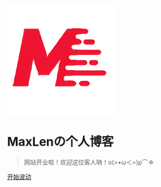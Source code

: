 <?xml version="1.0" encoding="UTF-8" standalone="no"?>
<!DOCTYPE svg PUBLIC "-//W3C//DTD SVG 1.1//EN" "http://www.w3.org/Graphics/SVG/1.1/DTD/svg11.dtd">
<svg version="1.1" id="Layer_1" xmlns="http://www.w3.org/2000/svg" xmlns:xlink="http://www.w3.org/1999/xlink" x="0px" y="0px" width="256px" height="256px" viewBox="0 0 256 256" enable-background="new 0 0 256 256" xml:space="preserve">  <image id="image0" width="256" height="256" x="0" y="0"
    href="data:image/png;base64,iVBORw0KGgoAAAANSUhEUgAAAQAAAAEACAYAAABccqhmAAAABGdBTUEAALGPC/xhBQAAACBjSFJN
AAB6JgAAgIQAAPoAAACA6AAAdTAAAOpgAAA6mAAAF3CculE8AAAABmJLR0QA/wD/AP+gvaeTAAAA
CXBIWXMAAABIAAAASABGyWs+AAAAB3RJTUUH5QgfAgQNqw5BTgAAYeJJREFUeNrtvXfcJclV3/09
Vd333idN2Jy0SauEhCQkJBDCCBCgLBtJlhBBBAM2NsHGBgtsAwIMLxhnG2yigwATjIVFMEKABCig
FUobJG3Ou7O7MzvpCfferjrvH1XVXd33PjOzk57Zvf2bzzN9O1VXV1edOqnOEVVVevTosZAwO12B
Hj167Bx6AtCjxwKjJwA9eiwwegLQo8cCoycAPXosMHoC0KPHAqMnAD16LDB6AtCjxwKjJwA9eiww
egLQo8cCoycAPXosMHoC0KPHAqMnAD16LDB6AtCjxwKjJwA9eiwwegLQo8cCoycAPXosMHoC0KPH
AqMnAD16LDB6AtCjxwKjJwA9eiwwegLQo8cCoycAPXosMHoC0KPHAqMnAD16LDB6AtCjxwKjJwA9
eiwwegLQo8cCoycAPXosMHoC0KPHAqMnAD16LDB6AtCjxwKjJwA9eiwwegLQo8cCoycAPXosMHoC
0KPHAqMnAD16LDB6AtCjxwKjJwA9eiwwegLQo8cCoycAPXosMHoC0KPHAqMnAD16LDB6AtCjxwKj
JwA9eiwwegLQo8cCoycAPXosMHoC0KPHAqMnAD16LDB6AtCjxwKjJwA9noDwO12BJw2Kna7ACcED
SkOuJG4V8Bq26aB0b1ZQmXM8XqudMnuSeHwoob2cD1sx89s34ShQbYE68BXNt7KxvQ3hI6fvZEF8
OK4eKMBaGJjQY42JlYj3aOwgquBNuB95ovTuHcW53UQK/sARxg89jEwVGY4wS8vY5REslxgr4Ct0
MoGJR13TiUQERGMhHnGK9w5Rg6IgBi+ADSPeOkWqCsZjmE7AKZuTTZYuuxiuuGSnW+LcwsGjjA+v
QzVGlkaYUYkpC0RBDm9QHTiAve0+tm66kclNtzK+fx/y2AYyUawoUhhMaZESRMBLIAEqCl4DfVFB
UcQIlAPM2hrmgj0MnvIU7GUXwRUXwcXnwUW70eUlfFmAERTBaIFMLVIUsGsXDHa6wc5diKrqqRdz
ZrD+geu5+6d/Gnl0P8ONMWbqsKbElksMBksUo2WkMKh3aDVBvQscgQgiFkGQeopXVOIMI3EGUgFV
BDAilGKx4mBQMF5e5kgx5KHdIy590yu45BWvPPYstwh4YD8P/Jf/waMf+ijDfQ9gKkfhBSMWYy1W
FCMw2Jww9VN0c4IDrPcYEQqNE776wHwp1CxY+BThe+WcmXrUGATFmwEouGKIqkUHQ4w1yKAEA14s
dghmuWSwssTSnj34q6+g+Kqvgpe+oCcEc3BOE4Bbv/cHMP/vvfiiYMl5qBStQL1BHRgFUYtY8CJx
1m9z80rsPAgiiXvVwAVouk7AWApjULEUBkQMw4Flc2XA0S9/CVf92PfvdHPsLB7axz3f/nYm138M
tYbBcAUpSsQrzilUiuAR9ZQGHIpFEe9APSZ2M4l/jdimzVayka8EQq6BWxNATWDv1RhELE4sYPAI
qgZFUAXrthjgGIrHG89gSRi+/rXwg98He3oqkOPcFQG2PBc9doiqHDGpKgofBnxQ//ggHmIwSVYU
jV1HAyFIHUsrVATRVlcjcQSiiopB/BTUYJjgMBhVdGpY3TrK6JGDO90aO4tpxf63/yTmo59gZWmE
lKMwkNVFFl5RGxrYRPIq3ocpPc726T9tDXiifqZNsgOlbrYiJtKLSNJFEXEYSV8yiHWJgxALxitT
gYEXWK9wv/6bTPcfYvSzPw3DnW7QcwfnLAHQg0fw+w9ityqseowGAoD3eDXgQURRrw1lkMjypw5E
6kBx3wiaOpYPx8O+j6JDJBIG1CublcEaZemDH4C7HoKrF1MXcPg//wr6vg/B0grGCKaqGmnIKxbB
+zjQ01YbJZ3EQR/ukTjek4CmkRxI+J5Kc12+DYqBsFVN8kI4lPqBaC3SKR6D4ryjEouxQ9x7/wh+
+TnwHW/b6SY9Z3DO6rz9wcewBw8iqlgfZxTvEQ06XhM7jqCIV0QD+4nXaBnQwD6mbX1d2EL8raHs
5reC09jtFNSw8eAh9Id+cqebZGfwyU9x5Gd/Bec8hSjiKkxqs9SekcUP+2EcCmCCcBWHumBEaP2T
5s+IYEh/xD+pRQaRQOcNEicDiSKgYjSIG0YVoz5wJtooFFHPlquYesP0nb8B+w/vdKueMzhnCQCP
HcQc2cBXilUwajAqiAriFaNRuaQeEz+4SfveYyLRSJ3VeI3n4nXeY7yrfycCkggCLpTpqilVOeTR
3/8zuPH2nW6Vswvv8P/y3yCH1sGAraZY5zHON21Yt29o+6CH1zjrazOAAeKgj2aayNY3ShuNpzSO
+LSt2Y2aFYjchbqod6gQHEarMPhp/kygRHhf4bDYxw7DLbdBtdONe27gnCUA03vuRbbGOFUqD857
nDafP/2FH1Jb/Nons219bShEohKqmaGC6YlaJxrFB+8o/RQrYyb/+1073SxnFz/17zh4/ccxoxKv
LrSZd6j6IDqpoknWr9s4Df7sUBzBofmjArZW9mk4FsvU+H2UVG7+IZt7Ndr+NTkFqa/LS7oHCERE
RRBrKQ2YpQHYIZ0qLizOTQLgwd9zD9Opol4iSx+nhmMM9DRB1Ox8/juyp+l8d5vYVkmN0lin8KbA
FAOqD39wp1vm7OHXf4fDv/BOKg0fpMBGxR5RrCJr1/Zfq02TaQ+y9s+/Q/wuxHvQhhOjzVEIkYtL
Ioc2IoioR/AYfBAfJBF3G5Q6tsQOSiZ7z4frroZypxv43MC5SQA2N3F33cXURUqezdzNfF0rllum
JZlH2rW5oMVN5sgOqDb+A8F3wKMibNx97063zNnBBz7Cxr/6t6xvbuLUYnzTHhI192G2zriwmXYM
yr7AwUvT7rXD5pzvJIKKoJI0PCbsk2i/gAmFiknlN74d9fn0JwYTtMVgwU7HVC95CexZ2ekWPmdw
7hEA72B9jHngIaa+no8bxB5XdyjNT7T5fclZyJbMELf5flIUZqymoOHpUXml+w/BvoM73UJnFvc9
xNEf+BHWH9yHlMOgf6FR7AXBXLP2mkXrWN3c0toPk7+2Wjudl1ZJSYg3gfD49FVMdEE2iAmzvIhB
gvcBRgymKKAsKdQxOLrJYxdeQvHm15+LvX7HcG42xeFDVPsPYNVHn3DaciYwM6W0DnZ/bw+Z+dXZ
xpkEMSxvTOCjH93p1jlDCKbUjX/2DrbuuANfjDDRmzLY39NgzBdPyLasVOLI6oEtje9PvY2KPk9y
IlIK9dF5SINp0QfLjiQdQeIArEGLAi0s3tpAHww441FRvCjeT6g2NxhPxjxy1RXs+pF/wuDaq3e6
oc8pnHt+AF7hwCH00JGgIEpsHDS2fWj8SFRrD7/5mr9j7Se3lLxTJz+CVH40NZoC58D/xV9hXvMV
O91KZwDC0V9+J/qn7wdZwkpUitZzRJqlJbrrZJxV/UPmbONZTX4X0X9DA2uhCqYs8KqI8wiC9RXe
C94K3itiDR7FGhjiGSwtw2gIRQHeo9Mp3oG6KnIHgg5K/GDI+KKLmXzus7nwG9/K6NlP7ZV/HZx7
BMBa2PcwZlKRs/XtiSZ4gGh0F20Gfz5DpdlHO3e3BVaZuS8N/mYmUwSvUJQj1t93PWs73UZnArfd
xdF/9R8pJho95aR2lJJEBLKmE+lO/W33nXpRVtLbRBlepSG6qlAJ+OmEcjKh8B5ZXsFfeBGsLrPk
wupBZ0vKPXsxT70S+aIvhM/5HLj8MhgMwQriwdafOU4WGxsgntGwZPeupXAsOo32aHDuEYAKqjvv
wo3HwUlE20y5JlexfIbOffxbruVpPzdTkdEDbWak+rJmpmo4hFAPNxgwvelm1u66C66+eqdb6rRC
f/QnKfcfxQ0H2NTa2rQJZA6WM+143NJjiY0iFzFseYe6ClMaeOqVDF7yBSy99nVw3bVQlmGlpiko
TVwOvGvOM/P61EuLgdXV2Wr0g38G5x4BUFi/5bbkudvYdeO5liIquo+mThU2sWdKZFml01OlwwPW
bqnNgdxWUPMB3gFCiePgz/8qe37in+10S50+/NpvcOhP3s/U2jCO1MZmSevuk+IvazTR7Dtsh3A+
86vMzDWCG0/Zfc1l7P7B74Ev/AK45MITG6T5J93WrNPjRHDu0cTNCVu33x5W+xHdQWc4+I4mP48F
otnx/NIkTnSPa3YuHug+TtWhKJUpUTti+tv/d6db6fThoUeZ/NS/Yzz1aFFiTVG3pWjjsV/7RbTa
93gCdSa+JQch1RAAYOpZK4bs/rEfgDe8Fi47wcFfF9jjdOCcIwD60MMU+x4JUV/qzpbN0K2PL7WL
QLwycw7oRgjqaK3TacnOZWXWd8VBoIaggS6GVLfeDb/7RzvdVKcH/+E/s/7AQ2i5hJWi9tNv2iMJ
QVmjnbAiLXoAZhYcETCiDBCqpSF8/nN2ugUWGuccARjfcgt2YwujJuuMzNiRt52B6vM6Z3+WA2hk
/YwDyGYrzTgHQfHlgMFgjUP/9ud3uqlOHZ/+LJu/9r+ZyDJWCqy0F+A0zbaddWVOO7dPths6uQ8D
zghlaWB1aadbYaFxzhEA/8lPIFPX9u1uQTuDtwORzjY/vj0HMOt8knER0dogAG6KXV5CP3oDfOrG
nW6uk8e+h3n4a/8eRw6tI+UgNo3Unpdz21ZnPbBnOa329fVPydoQoVAfYghIH6BjJ3FuEYD1LcwN
N+CqImrlt+uJsC0fqh3qsC1HkG/y+b/TxQVUfL1STURxZYlKwfRX/sdOt9hJY/Nbvxtz+/344Qgx
golBNTqNOfuz5qRiy81wBx1dSsuNW/Eo4NFqCtUEPbK5002x0Di3CMD99+Huug9D0ABqigQzd6xv
owma4QDmcQTScASkrlp7u7f6eu6FoCJ4ARXHcMny2Ic/ttMtdlLQ7/shjn7wr3DLI7BlsPNr0rXk
iyI625n2o6NjaW9bny2ZEGMEIFMI9rF1/CefwFzUkwDnFgH47B3oY4dirM6uialZUtqV2VvbY8xI
zaa9bkBa+5lPYaZ+SEfFCN4WTAFz7/1w6Ak2g73zXTz6K7+GjlZQG2b+fOVjLQ6lGH51s+U6FGVW
p9JeU9Fy4kp+Geka55hai1jD0d9+d782fwdxThEAveEmijgbpaCds26+nXu6B44xIzWbXM3VcADb
VyzdGiPYGIMvSkaHN+B9f7bTzXbiuOlWNn/mZ3CFxZkCI0VcVSc5Q9Qifm2GoKtDyUy0neMzN9ct
CKjgK2XDjDDv+yD85L+Fm++HDfqcH2cZ544j0JYy/vRngz06+aGLz0P7zXECS34AmUefJu50vm96
7TFIrvrbXvaNq19bzzGA2BJPyfTdf0T5N1+90613fDxygAPf/g/gwYdgsEIhBd1YfendBQkcmEQf
/rSCRzKi3Gn3/Hxznc60dHiURh1vwfixDZb+66/Ab72L8TXXwDXXYq66EvPMZ2Gf+2yKy1dP9A17
nATOnbDgjxzl8JvewuTufXH8GUyKBVAvIYO2R1r9GtQdt/Y7S1fP7s+uDegSilhmcoCrmYfEy5oQ
DHM8hvPPY/dnz30u4MBr38z0wx+B4RpiSoxEg1/y9Y8RdKBDaFsiQNM++UqJ7dAir/XtoaQUW8QK
UFqMToIOQj0eGIinvOpq9PWvZfjt3wR7TzyUr0KwJI2r8CBTgps24olXwsquzFNUY9wAAaSE0QiW
DNEv+kmLc4cA3HQHB976NvzBLVIkCRMDO4YZKVv9R8fBL1/El4kNks31swN8PlpXZwVGS2Ac/xZx
HnUOd/QoF/zlr8HzX7jTLbgt9v3TdyD/5edhZS9iiyD3x1j7OYFttVLdnrrN8fZ2tpmbqMtN9GVp
CICGsOyqYGwI6y4S4j16CXEbl9yEdRzLl1/A8vd8J3zD1xzbC9AB99wLv/qbrP/5Rzi870gIU14a
zKDAW0Wdx3vFVw7nXIgRmZY7eQVnUAxmZcToivNYfu6zGb7yy+Elz9vpz3hGcM4QgPEfvJ+N7/pH
VK5I/CVWkylJ2uambWvcXv03f7jPFw0aEaEhHbmAm3MSIhacw3iHGx9l8B1fz+pP/IudbsL5+D/v
4s5v+i5GUjDcvScqV8OS2e6yiLYykHrqbgJ3z1PLbof5nJZm5kOf9AgmxAUwMcegEGINqgjLeOx0
C8Ghr3wNw3/1Q3DBnrlPrP7gPRz+oZ9E77wPM1gKxMZYjCkwEsKEhmdnBJ4mn4APlCkwAa5CxcB4
HTsds/tvvBj5xf8UUpI9iXDOKAG37r47UPCY5zEN4VwB2PLp6Wr9tXvddtaAY51rDIENh9EWCYIV
O1TS2RKxAyZ//Oc73XxzoZXn/n/24wyrIeXyrhC/L4Xqzt1zyds8vXbT8i2D3ozRpfsd2haW2hqg
szcbmnDeVjXE84tBRlNwkMo5xnaEL1axv/f7TL/n7XBwY/Zlb76VR77vh+DeBzCrq0hhoDCIDcTF
pRcVwEjILypNWjgRwViDsQa1BrUFxhjKlV2YtfOZvO/DTN78Ntia7PRnPa04NwiAgrvzdpwneqJl
606jB04++2iupu7a98mH8XY4jpY6PyOZXKzUgS7VxKSWgxHcehf89Q073YozGP/zd2DvuJvR6ihq
+W0cjx17/8zqx7baLo/qO+tJuf13mG3yLAqzCCKmvjVxeqmNEYNXgzclijBRz3gwonrfX8C7/nD2
Xf/rLzM4tIEOV1GflIzhI+UBRPHayWGQBY2NxyxCigLlnaMqCti9h+nNn4b3nZvE/mRxbhCAiaO8
5z7GLqT8SKvPmgGsjQxOV0nV4QDm2PmPN+PPXpfttjzfklY7hqnyHmcs4pTpb//eTrdiG3/wPg79
l//GYG0P3ghQNAOMrB3jO6Yh3pj3u3b/Tnu3vkxe4PbtW/tbSBbpt2W2bSoXZuao/zEGr54tKZhs
Tjn6679BtZ7ZCx94hOlNN2NkBCohaUhUcqZ4hmFlqcY/H7kP3+wLWEL2YoOPiU5dqPN0yiGUDWvQ
Dzy5QsKdGwTg8GGqhx6mNIoYreXARgMtWf/ozC4zPv/5DrROzjdaz143997sd/RmEwFchYxWOfjO
/w0HHt3plgx47BD3v/2f49VTDUaolDG6bpMgtU0j2yshGkFqdu1EvjZ7joGvdbFswwnkQUbISsvX
IUp0umri+hsEhx2NKPfvh49/vPEZ2Pco04NbrNsULdjOPDQRtlx6nCeWQKpfiFSoBjQSokoNG4/s
28kve9pxDhAAhQOH4PBhwKBq5g/PbWag+ZPNXG3W8W6as5/5GrS0X5o4aUQVb0uKw1vwa/97pxsT
gPUf/BHMbXdilvZiKEO0XGmGl9DM3DVzn5n7Gs9InW2qzoTfEgu2bc3c1yDqUmqTWzMzS5qRDU0a
MSOREzCIEVw5xFx2FXLhxVm4wiWmZTATasweFczIJgY2TZdKFuOgTaaEJIqESciIqUOaG2MpbYHa
ksnqeTv9eU8rzgECILD/UcrKxbROPiqpoGG96cxA0rp9dtLPXdqOsb8tByCt39uRCwhrAxDH8rLl
wO+/d6cbE979+xz8jXfBcBVjS2pvPc0I2bxRmylZGoFgHgcwr8WyjyDzOYLEfIdY/zYSpUCYMKY2
/ZL2AxXAAlZTihBYVkHf/FrsM65oin/21Sy/8EUsVWDFxNRljfk4fTuh4dxE0m+hHd8wyf/hGoMi
oghjBsMha1/8kp3+wqcVO08APLgH9uHXNxoFEdAa/KodDiCbvbLR2WZOczxeHYC2fjfDQVtnNaYp
d8YyQXA3fxoOzdFQny1sbLDx9h/FTA3FaBQimmdtk6+gqN+4o8TPZX6ZywFso1rN5Yr4UJXsD03W
x8imm6CUzIhBmK1NyP+ICf4KWFw5pBwMsZue8Vd+CYO3vr79bOtY/fo3YffsAadBy58pbAUTCEOd
hDSkLbViAoERwSLY9MyaSxDUFKgoA7UUn/O5FC990c593zOAnScABia33BoyvpqoYKv9fufJkA0b
W+/SnXhOVQfQ5jIaq4J0rm7WBriiZHBoE9797p1pR4XNr/021u+4B7uyXMfPD689n0dvD36d0fLP
0/q3Glqk8wHSLE5YySlhttfIJalOMRJTeyWWP7td0DhITS0CYA0j7/AHDnP0ZS9l9Yf/MdiOB3th
4TlPZc/f/HLECoyWa0eyAo8FCoQSocBgE0HQRAQMVoLC0IpSEDgPkVD2EoruvpDi6/82nL97Z77v
GcLOE4AKtm64ATet6hTRM/4jOTL7dLbbmZi20wE8Xg4g9wuYTXpZO5EoYAqEAZu/O2uiOiv4wR9n
4z3vx+3agxQFxhQz7pLzOabttP3bNNE81Jl+039NSzkEigIxhoEVCgMD4xmIZ0k8QzxLFoZGGBZC
IR5DBdUW3m1hNg8zMbD5zW/l/H/3DnjKpfPrtDqAf/BNrLz4eRidYlTRaoqrXMgVJEphFCswKA3W
2rA1QmEVa5RCHMZN0GoTN9lA/ITRdJPp3gsZf/s3svz6rzgXRsxpxc57Aj54iAOvfwP60KOIFIBB
6tWA7emn1YHn9oLtXH+PtyV7jm5TXuY5Rj6kNLCxqtjK4YYDzrvlPTA8i4tYfv+P2f8t38HUGWR5
FauG5ONf5z1ILrlZO7ZJ6bEwp90k48MkazeJzkHqmCqMvWO5msJ4K8r7IeOysQUMRpjCYssSNYI1
UBQljFZgOKLas8rS854Hr345vPDzYLWcdTCc6U+PsvXO32R0063w4EO49Q3UOawI1XQCVUU1Dfqm
4HkomDKkFjNFTCpiihCPYqmkuO7p6Otehbzo8+HC1eO5Pz7hsOMEYPyev2TjO74LmcTgH2Iy+zud
OP+yvY86s8P3dKBFDlprA6TxhTcGcaEG7shRLvitn4ZXnKUVgvc9zOGXv4rJ/oP40SoiJSYSz5Zx
r5WZJ2u/Vvu291vbVM4MQczOR+bNAw6lGh9laW0F/5RLKa+6BrnkYoq95zO66AI473xYWYWlUcjy
Uw5gUIRkHxRQlLAygD2Dx78gR4HDm+AEtjbDROIjy+Ojo5lTMLFgaxupL72AErKN7F0Ni4KepNjx
5cCTv/wLZHOCmGGUsZtVaTW6wUG6zizkPMLJcADH4wjyGS7pAhoOJQUvseoxI8Oh3/tzdp9xAuAA
S/WDP8zk0UdxS7sxpoizuwlLdBFmlHYtbX+7AefL/J2buiJaPNZwRB6M4KdjypU19vzcv4EveQkM
T2FZ3fFm/dnqQMoGJKOTK+NUnv8Ews6StkmF+euPoTqKwz5LOT1PEZA5bswXVTtH5XHub6MTaPvC
N6rAxKhoDGBa2QIVS/Whj51+VmQGlvHP/jce+z/vxhdrGIqguGrZ3Nu2+O4rztUJzG2S/GVadrW6
HNHUNoIRz0gse9/2VvjKL378g7/bdicz+DrW4sdVxul4/hMEO0sAHnoId8c9Qftvg8YYAG0H6Upo
z83dLwwz05dut8/883PKmzkjks+FybIFJioKB0Pk7vvhI584s2333j/lvh/8URw2Y2FNZxrP5fTu
G856+s1yAPls32mJzO4f0nGDMQZnDV4EufxS7N//lpN7t50ecDv9/LOInSUAn7kdOXIENSHv++wQ
734JzX4di0ScoNb/BDmA1m7MGZAclWrrgFeM+uB375TJu99zxppNH32Eh7/u21mbOOxoKZrObNsW
P3NT3m7ZddtxAOngtkrXRFRDOYETUhBDaUcsvfLL4KInl8nsyYidJQA33MRgMArDSDJTFZB31S66
bK12ttva/bf1AzieX8Cc53f8FOq4es5jh8sc/J0/gCNHT3+bHd7g0S9/DTz8CDoc4o0NEW80hPHa
VhGaqQO0c7w+n3v0tTiErg9ELk6ktlec9xRe8eevUT77Gaf/3XucduwcAfAwufnTjCvFS2SmU0LP
46I9Y9dM+Qnb/Y/HObDtvpLk3e7xSMBUUWsoHj4A7/6D095s6z/ww/gbbmG6tIYUlsIO4uwdnGuC
3xuBU2mJ7jl5bCtU07YJjH6ctkhLa2suQlFVjFd8NWHMFutHjgR9bh/k85zGzhGADcfGnXez5T1e
QxiojvgacAx6MDPza+embXUA21x/PJ1CZ2jknEi9hEY8iGc0MBz67dPsFbhvH9Pfflewn6+shKg3
xtbedG0OaHstWOu6TNZvrfuf4/W4PaIuQECtUB6aUn3sBtga7zSP2eM42LnPs/8A40cejdFnQ/AF
nee6esxJ+URn9Me7PXY5s56BUQ4mBJb02LA+4OOfgv1HTluTjf/xD2Me3Y9ZWaMcrCJxpVtyjq61
8WROSi0Zvuvxp3Nm/u2Q/DLaAphANDkC4vHqcRWM//Ij8IHrT9u79zgz2DEC4O6/Hzl8BCmKqFvz
MRLMbEYZjrV/rItOWOY/UR1AznFIhwOJQ1AkZBCyBebQJrzz105Le+k//3Ee/vXfYWu4DOUySBEJ
ZfzLxZKcs6mVAsJ2q/uONfPPcAId2lz7bKkiasBZmE4oDh3isZ/+T/DnT64AGk827BgB2LjnnuCN
5VO3azryMRnvuZqsE9QByMlyANl+PWN21s3H8xqDSqoYCgYc+K13nXJbuff+BQ/9zM/hzRCW9yB2
ENbIa1c119HwR/lc8mNzXvmEZP8ZjiErv/bKjMtnnUex6K23sfH9PwI/+0648W64/yh6YAqHFV0H
nlzh9Z6Q2DFPwPEdd6BeMUYJ68STZ0kSA9JYb/vjz48LNk+mT556uv3+CXsCZvuZojLZLTTbI/qX
e6eY4RLTz9wHd90BV197cg31mVu4803fyLJXVi+4IKylN9Ik7MC3x+hMvaV9PHkIZjoX3WbotzDP
MzAR69onOpalgPMwHDB59GGm/+WXsH/8p8hFF1KUBVU1ha2tcI1XdFDC0hLFrj0U5++luOBCuPwC
uGgPnLcblpdgMAAzBKOEMD0evKHxHPW0vqN6kmIZMc33l3Tch3Kk2z+iq7DM6S8OwEXal2JXpuuB
qYOjR2FjCldcAhesnNw3P4vYMQJg77yLsbMMTYoB2HYxjdLAHJ91JQv8n11NduB06wDa++3MQikh
SfvZoh5vLDKF6v/+PsV3f9dJtdO+r/46dm15zN7zEVvEJ/p5LkpZw2mzorpOqECdOWlehh/IiVld
UPO7RSfncQxae3KmNOBSVSF46uaY6cdvQmO4NxWHV1+3mxWDekG8Rx14dXgpEDvCLC8joxHFaACD
sFxY1TXtEMd9eCWtkxOlCtZBQAAVrVebpsCuDfMYLTk+Xi/xfKSvvnI471EXPVDS2gKn4D2mcmE9
yNQxMQIXXcSer/9bLH3rW2nNb+cYdmYx0MaYR9/4dbhP3oYtyphuSyGFrAba7Koee3Zqejjbr2Y5
le2xnkfUW2QZiIwF7+MKwSnjL/pcLvw/jz+VePXt38n+X/lVZO/lUA6wtgjlpplNu/xHMzO3B/Jx
2u2YPXO2Hdp+hpnptuYqskQqMeEHKN4UJJOFqA+Zlr02EzOZG3MctCa6WRv1ceDFEV/3ie5MnX61
v2M71Ptsu9Rh0gOlaMqrOaRmH6QJWSYNN1bzsNbC1iZbR7dYf/HzuPp//Cxccf7j/v5nAzujAzh0
FHl0f5ATkblcvWr3R2d/rjWgg8ftFzCr7Z8P7fxuRpwm9hBwYkMoq5tvg83p42ujX/xV9v/Kr1Kc
fxGUBdZYkq99rXKUvJ2I9vi8nTI2PdtS78+fyVvvlX7nHEXdvClac3NtCrVtNATxarILx8o6j6ri
PKiTELbbG8SHKD5Gw+K/QsHE2H4xTi8OixqLl7DFhIhC6bcaixoTfkvaj39iwzJfsagtwBSoKeut
xph/aorwu97m94dlwxiDR/AiQYWV0tibEOLMqsMMBgx27eGS62/gjpf/LfjsfY/v+58l7AwBeHgf
xcYmYXj4OnxTPns1CvyOPXtbHYAcg4M/OWvA9k5JMnNtU61MUSaKLyzyyAH44IdOvH1uv5OHf+Qd
6MoKfriEMbaZZ2uuPCrg4sEZy2nLvk9reyJ2/5lGrlUw0nqO5M+brzOtaYmkOvsUi98jPhAF8T6m
5vLgQgqvcCxeE+P5U9+rdcivOvS3gvG0w4Fl+ybWw2T3UW/jjK7NH537E50T35QtSgwRH7kYlSA2
VB4jHru2xOUPPMKR130DHDr7zPbxsDME4O770MPrgT30mVY59hY5TgzA1pa4MzMrn+Q2Yw+PzQF0
7u3ep5F9NbFD/PFfnHDzHPmuf0Lx2CHM8hqiBqn/NeO3LbltN/PP5wBm7f7K3Hfa9lhASxWj2QNi
6bVfgnYGqFOsC9mArPqwjLrmGiB5NYbJIcz/iRewCFZC1GAr1KG8DHFBUh3aq3NewvnWPmShwPLr
NF7b7IfyFEs3v4APFpmYT0AkijQiWK1wvmK6vMbyPQ9y4B0/QbV5brlG7ggBmHzihpAOKqhXaray
q8ILBxPDm+3mF9c7Mmf/JGZ+OdHr51QksuHJ9CYA3mOHSxx+zwdOrHF+5t8z+dBHcCu7EDuElMgz
1ivZ3Gc4o9Ru2QyfqtccT/tdrf82CsVjtkEmjbVYDOo65t7CxNk7dyOWLt1JN0eFXv1JREJk3hTR
l2xL5ACkWZmZgqE2+xLPx61st22uN5KXG5/f6VkzEmasf9DRhJuNwMgqdqlgrSgpjuxg0Ng5OPsE
wMHG9dfjpr6O0NoauvXM3updbYYgP0DGQbSwzeylwAlyAF1OoM0RdO9pxqREwibEnHdiGN97N9zx
2WO3zfUfZ/0//CJOlrHlcoxSK7UsPcuPZDN/h4tqy/p09reTleZxPG1y0V1NqNlW4+xHNxpwdr7F
bSQ9Qf1Hk6E7Z+M1aO/D72bGT30lxBAWmkxADTufrjOalIpztum8NpmEUpkm/U4Zh7JnzfyL6c4C
8bEx8nEZUqDvXqF87cuZXnQWQ8WdAM4+Abj/AHrLbThj8CpJZGo6We2sUwud+V4nCnAuq5/g7HW8
GV7m3V9L+scoO9dPJkqQNMMeP12HP/yT7dvl9rs4+h1vZ+vomGJpCTUGMSbOiLPvlurThOPr6krm
NWMu+897l3nIBAZJ7zfPytDeanqeib9j3ACNnpKhvJQPwEStfx7lQWtuKvz56HCUHYuXpWOSEcO8
nLopIsEwra0yQ4QyotdwGFInEa1zCdR5DLLfAiqCNcFk6UuDmgqeeR18wfMpObdw1gnA9KPXI4eP
YkjhqyDvvHWI6py/lO26GdnesWbnOdu50M4Dmn3tljunrBk32SQXFwMGpmTzPdsQgPsfYPy3vw25
+wFkOAyDQWwMNZZK61jp57VTXtl5KoqOVq6tA5jbsHPasv2AYDVLU3ES+GsOONuGjD/1fsbOG2lm
15CcE6wqBSGsd0HIFFzgKdRRqsu2vvnDU6hSqrb2C/WU6ilprivVUdI+XsbyC4JuogAKiVYJtN6m
Y7n+oXHLDoRbbYkfLjEqBhg7hG98y6mFRTtDOOuOQJt/+ecwrrDDuFJUfW1GaRTcjUpZM1avGQS5
ynm7mT9eJ9tsW9dm22Y1TdjINuXO3J+fz/YlpBMvV9eY3HQ7S3feAdc0XoHVX1/Pxjd/L+7uB3Ar
u1EUKzZNm9nzOu+dzfzKdlXK31dn9nVevWeas2mf9pvF2U5Bo8wblF/JSSos7koDIxw3Ifcj0e9D
4za6TyerRiASUj8jMNU+dZiY+svHUsIahCaKdLLJp+tyj8kkTkUDphKPGzRuUzvl94OgYur+FyIg
pePhfXzS0eBRNTAsWPIKGxOOvukVrL7+q05ofJxtnF0C4BTzyRuoZLk2J6XmbtyloD2ImisaD7x8
EHQHSLxHoRac822nXGii5bYQT9f6tqxezfBpP7frrtRk1lGcCrrpOfrej7D6bZEAPPIo+//Rj7D8
4GHc8hrgKUxBmzET8pk7Z2dTnVIz1Ik/6/ofQ9cx87KdZskePQ/pXX2U770S7OAKkpx9TBi6akKo
d4nJOkyMHWAF1HkKIS4JB+8VFcFpzAvownFXudrvwYrgVetl0NYolVdEgpuuMQbnPTZ+OGME7+Og
1cCJeA3Eirh1HsCFuAbicUogVgrWhgnKmui5iMelSEjeoTgq5/H4sKitLCgnUzZXd+Pf8BpWv+sb
YGX0+MbKWcLZJQD796N3348twVmh9ume0UoH5INSssE9u/4fZqau1sTenQlnLqh/abbTUW439Zr3
vJn6pBm3SXSJGrY++FFWv+5rYBn4zd9m+dY7cIMVvIAVWwcYbZe+PQeQ5rjctx8amT+P19uq13bl
z/jGtwldTYIl2O29eioDag3GOwyK15BpBwFsYPHDLK/46TSE5p6MmThPUU0ZG4MpLVVZIstLjMsB
rhxCUaJFGUVsgzXBImKJyUSdQ9RTeR+IiwkM+cQ7ILjuB/WBiwrHQIxMrVeKhCtp7E3IZhRkfoP4
QBAql94r5DTwcel6yFgsiIWRKfDLy5iVVXTXMuXTr6P8G18Iz38u7Do3Bz+cbQJwx73I0SOoWY5Z
gBN7tt2Uk6uatEUEwuUzU1771rrfzp8Bc6l6ZjinGTXbNhdtN4NK/byaU4n7xpgwu+17CB47CFtD
eN/1lE6orKeQohleOdvRfW79XlFEyjicVn1pc0zt1jlRK8CcdtMo8/tAeJwYqmrCmi0Z7l6iXF5G
rcUWwXMR78G5pq7Ly8hoCbdnD0vnncfmpZdhL74YLrqI5b178Lt3s7KyAkWBLcvAVRiTfe84YXgX
9n0QIfE+JBRN17l4PtXduSYPgIn31VQ07hsb92N5SdloTdOwXpvUZOl5iWETC7aEgcKyeUIEQzm7
BOCGmygGQyaVNgNaOp1uDts52z1zheHsTM62h6VV6nzuttEFtDiAbXUBszNzXV9txqrT4O5augoO
b8C9+xnfcR++HGGkwEvK5qO13mOmwHn1kM5zZ2b+43EA27xH0uR1ZCONlg0TZ01bTVh6ylPY821v
g6/4UrjqshPqVUkddu6vlzsZyKkXcZZwVgmAfvpmtiofOrtkS63IZO18tM/MuMeSwfVEajB/X2XO
MbYd50nRNaMhr3UNTQFp/BiEypT4zQk8vJ/ppz6NHDqCamA5tV7cIq3HzVJDzaqnnXo1qlOFevVf
vaqy1Uwdncm8tsrbJb5fTpgsDnvhxex5xw/Aa152yv3jCY950tU5jrNHAKZw9LY7mRJmkTB5NUx4
y8Nv24bMtdfH0v5vh/kjui0G5NaA+TPsMbXnc6QQELz3VM6ztb6Ju/6vGX/8ZvwEUA2xM7dTwueY
xxltx+nUUZZT+3aVGXKc37M8Q+JoRAQ1Br+1zuhVL28Gf0hWtLh4gg1+OJsE4PA6mw88EGR/CTls
mqAL2UDqcgAtNXxXGNjueA49xnWJlGREJVs/35rR5xkbmHc+F8K1zngEIIMh5eEjbPzab8F4C7e5
jpQFtSY/q7W06kFH5t+ufbJmSVaM+jLtEIGmPGlxLnm75uXEG71Gt1yDlkusvOmrw/GKcyDRXI/H
i7P3yR7ch+4/EDs85FryejeXO+uJaJ6d/Rha7GPyYe3j2hl49YyatN+tdeHRvtz1I5AuByCdbRje
wQruGG1WTLYeCTbzssSYPNdgfFquAMwqpsd63szlkfdo1aM5XjdxinAkuZK13WRt5avinTKsHIcv
PR9/2aVB17XIM/8TGGdNT7l1zz3I1GVx4ucNUqWOYddeaVLbwVvXdn+3BofWM1dtZ8h80bvRbevy
W8/RziOith1tzs0wFZ16kx334KJ2OUWUUZi9fk6MljoTUvc5c/UaoR21fk+dPV+X2X3vOe2SueSq
hmZ03iN+zNahg4+nG/Q4x3D2CMCddyLTKphXPDUvO5NxZmYGbWawE5Jbu/eRMxchmIPGCD5p1XEd
LbceX/NnwnRdq85dkbn1/NzHQEFdPZAkI0wSK5hM5/Mh858zjxtq0Yb0nlJr8HNrQXPdLNoqA6nb
V6xBhpbBY5vYv/jw/Gr0eELgrBEAvf12nFqM2Lh2upHjJd9uO6PG/zoybP47cQ4NB5HY6jATqhHE
WqYClYLTCp8Rg2Zod2dNmpm/5gAyLfz2b10PdmoFWl5laeq5bUGdBsl2Z8ZcLqsT3zv+Q4PPnp9H
vGbekzrSr2RfqFnsojgTHGc2/vs74WM3nmr36LFDODsEYOrxd9yOMTYakE2rz+fa7JkIN10OYJ6i
KnbTJONqzQnEDqshbpu6CjGO8sKL2RwO8K5C1UebdmNem8sFzOEAWnH2t0OadTv1znmD+MbbFTB/
d87lmrWDT0KDV7wLQTjV2uDUIseo9DbWjPQjRMoxaGVRKZB77mX9e94O//ePT7w/MEvne+wMzg4B
OHiY4oEH8QSHl2Zm6QoBjSyam9Pny+izsu+86zRyAB6hwjFYW2P1BS9AnnotfmCQqJSQzD20qUGb
Ss3lAI6D/F3zY3WhJzTz6+zhzkNq8lXL60Hz753DW6EYjrDWYnGJJ5jzPG1xTrmVJOde6mdVDi9L
TO+8n/Xv/gH4/h+Fu+4NFoETaJd2W/TYCZwdK8BddyGH1kPoJFJgy4Z9biKCN6bBuf4BmX17FjJz
XU5avDpMWTDaswvzws9l7zUXsP+zn2JZYjhqY2h8fpN+os1wdP0A5hjvOPacJnUarS4f0MjkbROn
zhZRoxutVrVRbhoJC2xUKmwxYHnXGptM0ENbGTuSOKXsTZMbc+LEULLFmU1kIojKTA+jFSaMcb/z
B+z61KfxT7sOs2uNsRSBAK2v4w4dxG1t4d0EWdtFcdWV7HrmM+CZ18LF58HqMhRF+L4hXDBUEvUm
QlgNmPQosWVS/H5M4GwqA9Mq5BC48BR8DB1Qxawl02nQWVVViPuvClhYHoUFPk9w68fZIQA33Iw/
chQxwxADUNKCl+T7PusHMGPm7trlO+Y+rQlL019q9kEVMYaysEz3rjF8/jPhswVjEwNPSiQ4SYbW
OQN5jj9As/Q1mxWPiba9XWbKb8vvkhvymUde2paDxpswKf1Chp6VK69l+KavxNx7F0f+zx+j3tdB
MdRr/R1SFSQzxTbv1yYSwcoQLtDJFt4orjAcvPEWiptvZXNSUeGp4m0uinWKRdTjnOcRq5ilVexo
F4PVJezAUhjCgijvcepC/o5ah+FjDMnY/ineog+pZTAWJwb2LLH8vOey8obXwEtfcPz+OVG4+Vb4
zKfY/MP38/CNt2E3phhnKQobJFb1VH6COh+itC0NWb7qQnZ90Yuwb3gtXPfU0zZczibOCgGoPnx9
6GgmhE4N67EjEiFP+2lwpd3uzN+NGERzY6tMiJFnQmHGCiVT/HVXwgXnI/fcx7gwGBeCPFUZ99tQ
EZoDczwDm8fN80PYZjvjR9B5PzqejnOf02qcyPU3nEBQ1BkqNSxfsJelr389fMGzKN+7yZJ3bMR7
1dNxD6bb8LP+A526BX0D4BU7meIFxhhkOKBUGKC4yFk5kZgNqozuz2CcQ9YPYtcPxHdpSJiNP70y
4ykqKW9A9s2RELDDP1wwueEWtt75W+z6mtdT/tQPw2ibWDy/+Asc+E+/iLl/H5OxQ0e7WPYCtqSI
C5F8VOSWSfzzHnm0orr3fg7+6YcY/PTPsvbW18FP/XjgDJ5AOPME4Ihj/eMfC6mybIip2p3HZvLV
5wxBnGmPxwF0p8o0lML4Eqwq5UAYfNFL4IKL2PW0p+KWl3HrUwZqMOpJUZ0lhipLySfyVX3H5gS6
awSOhdirW+U2w6uey1uvOafcesBITUzCenoQW7LyvOfCFzwbRishEMvWFlIO8T4LnIFk9Edbgyx5
EGpkxdokKiNJCmpN8Hw0AiqoNdFzMJRbIGECaF6VOqGq2nZAEdVIwD0zy5KlWd8Y0oWYKFpF0UEV
tUPY3GTj534Df/8+9v7mL8zVeK3/t/9Fdff9mMEq5eogECtM8HQk9gNM4EokxDXABlNyIYIdLVOM
J2z+/P9iiQL+4/93ukfQGcWZVwLediflg/vwpqRJp5mmKcjVbUCHFZCMA8i3rQvnau1ri4CEjloC
5WUXwQs/D1YKeNrT2P2cZ6LVBFMUIeKLSbHe0iPy353nb6sTaOrexhyORWffO7dCzFoZ2uXX92ex
t0Qk+DowpVgaMXj1l8Ha7hBv/54HmKrHtgKtymzRnW3QCbTrn8J6kaLlShakM5lU1YOGuP5CyANg
Ukz/Oq5/CBAimp3LfSV8ELPzIKHhOmI5oQxSjP64uEq8ww9H2JUV5Hf/DH7ml2f75gP74L6H0eFu
XDFCxcbQZKYOFioxw5M0dBElJBlRU+CcYzJcwqzt4dBffewJZ9Y44wTAXf9hdKvCUjSK5nQyzXhK
x96ffjT2eehYA2bm2jlkIHYig2dgDXLdU+HSSwPfsypc8bIvwftpkC1TTOjumMuU8S27f2admNVo
z9fud0lUzlTPRPedaazsWiJ30yEaKoIYCyaw2aMXPh8+95mAhY0pW5++jUpNTFvWhM1uWVpz40PL
2pHId25FnI2MG6LnglWwPov97xUbk8DYGEvfSB4VmJgLIMbbw7Ti7oV8AE1c/hQUJP8TtKVktdWU
iTUwKJj+0m/Nds4H9jM9tI71hkItBomRmMnqIVg0/k55CTyFCBIT23g3ZWLAP/oIjB/X8NhxnHEC
MLn+elyldcx1alcUmTvmtXVAOjMsmba8ax9va81rHYCE9A0D7+CFL4CB1D1/9KLPx7sxU+fibBtO
6JxyQz1kZrS3oxPTPtn53SZRmTExE3foXDOfA+jcj6BGwFh8UcBgwOjaa9n1tX8T1paDVvxTn2H9
rruYeo/DzM7o9eu2Oa/cWpG3f04E8l+S0oXHKL6BE4i1VKFxv2wTt1bc/5gHwNT71HH5c8JZ12pO
u6VUZNZNMUYoDz8CRzud8+bPgrEhyQggKTdl4jbi+5uWi2YTYzBIC4rH4Q1MJw62Nnki4YwTAHvb
7ThZikEVA2qpda5se6JSdFdLPxuRL/QNCQ5IJfD5z2vfc9WVFLvWcNMNfHLTpZFtu49pZdTJV+fN
cB+z79O8r3aO6zHuaTp3apVmEEatQ2L9jcUZwRlhec8F7HntK+AZV4f0NpOK9Q9+GCYOLQaxHG0C
b3bEgMYqoNlzG6sAKd5/M1I6v5kpL3wJ30mw0fY2TFyJ0Sbuf8oXmOLxN/H/M65DsmQeWQYgawus
KTDlkMloCKudJt63HweIDSx/CApq4ixv6nqhUhPMoLbxUVxUjIYYgeNJxbRYCinMn0A4swTgyAb+
/n3YUlAb1pA3dLUrM3eV0d1Z9Pgy9czdMXmj2iLkmL/q6vYtF+6luOpqpuvrqHq888F2HptF2v+1
apV3iG5t59d3lgM49vvEe2Z0DA3r4SWejy7OMhgwWlth7UXPhy97SXjn5SEcPMz6p27AqcOJUmnQ
xtMpL+e48hj5bSoYiUImMjXFNDNlWncgKQ9A7qFZ50tIUXobE0xwQfa1+NbtHc2jmkQcdV6BGDMw
mHyFsjQUSyWDomLwN14829zPvDpaGApcNUVcWqxmYloX08pjIJKFHCPqNtSFulVj9LJLcEtPgDhg
Gc5sbR/cD0cOhsGfPnZ9sqvBz7eZFrw+Pk9HwJwysuujJtuIwN7dcP7emSru+qIvZjzdoBpvot41
SUq7ddzucbUKvLNtveu2N3beT4/NGNS16ogCIjhjKEcDdl13Dbz2y+Cqy2E0gOEq3HQL5uGHcabE
RSebOsFGtzzN31rrA5Jlx2zWOzUptVJuvpTnw4hijdQ6hnobZ3kb/4JOIMT/L0mx/D0FronVj4b4
/rUsHnUM0uQLNHGmBoOowUiJlCNGZclgZQ1e98rZhvyyL2bl6dfC1mZQ6iWxJSoaE8dhRTJOxGBV
sDFkYCUGP5lwdOpY/TtvwZ5rmT+OgzNLAG74FMaWwbyWzDhd3nrOKJlV582yqfPV1rnsbGIHtZjp
GJ523fzXfd0rKFfXcNMJvqqyZ6dB2X3uvMfL7LYzf21z4yzmWBnyc5L6eZwBjRGwBju07L3iEuwb
XwMvfhGsrMJoFbTEf/SjuM1NKucj22/qWbjrFlwvYqxHbCAw3piwcEokmkvjzBhTZ2ND+mxJKbTF
1GnCkgJRYj5I4zXK3CnxhlAQBnUBFAglwQ8gKBGzQR8HfCFSbwPjnsKNVyHvZGEZonB4g63nPxde
++Wzbb06Yvnf/wRLF+0GCUFDvXeoi2UgFGKxFBS2oDCWUhIh8mH291tsbG4y+qa3sucb3vI4Bse5
gTNLAG68ga2pw5ukYGsGlG430yVt+3YcwAx0Zow2/TfMUGMKuO5p82///OdTPPdzcOMtPCF8tOLx
c8Nz6+zPORxAV8Bp39NSU855na5VoEFD+yL7awxSFAwKw+7zzse88VXw2q+C3cswMiF67daE6Q2f
YDpVjBRYKWLcftOW/9OvjtXBx7gCTqGSoPfGhJj9YsOWIrjiSmHDX1lgCosxIZT3wEApysgoQ1EG
UmF8BVrhvcPhmDjHVB1T56jUM3bKVD1Tr4QvQrTUpKQcimiFrypwE/x4Cz9Zx483mE6O4jaOMB2P
eezFz2f0Y98LS3OmZgU+/4UMf+HfsPc5z8DKFJlsodMx3jssIfLRoCwpigHD0mBF8dUW1XQDdIOp
OvRr3sRlP/XjMHji+QWfOUcghc1bbms6DdD42hsaTxBpnE+g0bZ3NALboxGSk1xZWwSiTKh+E3/d
U7aldhd+67dw3wf/Hl5MkAlbMcC7wkuHc6lnfq2382f+bereJQKSZ/oJ5xuXnfi6aWYuLDIoGQxK
eOkXwhteA6uDppoD4J77mdx9P3YwCiG2o6NLu2W7Wn4F9XjvcXgqNSHzTRVSnhe2wFgDYrGlqROA
iASHGUP0+MOjky2m3lNUFWPvsQLTwQCWRkwGA3w5gKLE2yLcb0ydlrtIJMqHFOLqHKLBYiNGwFqM
KYKI4B0u6nt8WTK85DL40i9g+LVvhN1L2ze/BV76hcj/+kVW3/3/4IMfZXzHHVSPHWIynjCoHOon
GJ1SIZhRQbn3AuxoCb3mctbe/EZ4zStDWz8BceYIwFg5etddqEbbtDReZy05U1ujt00MZtiDY7DN
nTLDLCdYY6hWl9GLL96+rq95FeUllzB59Ah2pcRoYwvu+hk09cy32tq242/mxGS795o9k+81ayEa
xZuxBmct1haUF1+G/ZuvhLVd7TYR4K8+gG5WeDMIrq210lKYz4GkrTD1nqqaUKGsDAtWz99DuXs3
MhoF0cM5dDJBp5MY/9+DFKH9yxUoSti1C7+6xnTveSxdfhnTa5/K0hWXo+edz9rKMgwKjC1Coi8x
TexC78ILeA0LfeKajeA/bKP8UDYf3isWE85ZhaUClk6ECMd2umANvulvw1u+mqEXhltjqKJZz02h
8hR2CKbAlCNYXobdPOHjIJ656j9yAB5+FMqysxZes5Els4O+FcknH2l5GV1ONZsp4wxZy8fqMMMS
vfS87eu6MmL1b72SI//ul9DVPVB5KGyLE2mCYjQzfVOdeRwAx+AEthl89Uyf2kkaAhllbjFgrMWU
Jb4o0NEy+mUvQZ79jLkr0/xH/pqJ85jSYIwJ9vkWu6U0LtPps4Tz3itrVhi+4hWM/u7b4NnPhr3L
M29yPBiajlYc45oTLe+MQYDlWMPV9J5r21+ff+gdrfjJ44zpAKZ33A7jcZOrHQit1HzqOq0zbKP9
3sY2XpeQfnQ91KgVZt55/J4VimNxAMDK130tg6EGGTDN6Nkz6qe3ZP6sni0dxvz6zn+vvM7t9F51
BSLLL0bCLGlMWClrDOapVzN8/cuRXXN4UIXJA/fj7BLGFI0g0+Gwav+EqAEPLrDCEGHXa1/N6Bf/
LXzxi2YG/8LjOPrcJwLOGAFYv+FGZOpRHwNgzvE/T3bheR52nZ7aPVHbgkNB0uYckhytytR7Bhfs
hrU9x67wc56LefbTKadjtCyynO/NJbMWyFz732gij2nvl+12oq253u1YPkw0aVqDWou3wuiSi9j1
jW+Ep22zFFWgevRRTFTOIcm/IW8vbUthEp9TGKbTKXz962BYdN67x5MFZ4wAVJ/4BFNXILao/bSh
cf4Iv2m0/prvt7cBx/CYyzjyxF4LMfiGgLnkkuNXuBSWXvt6TLVFQcxlRx49uCXY1x5yHdYgq3cn
unHXzk9jKGy/aMYv5bM/wevPS/BFH63uZvUb3gRf9lIojzEFuSkUwUdfMht+o9JIVpmsvqqoWGR1
hDz96c31T+CZrsd8nBkCMKnY/OSnsNZE040h9/3O2dz2aj+yGbVrB583o0rrZ1i+qY392kNpDeay
EyAAwPA1r0arzRD0gRiAph6mzQBteTB2dBf5unXtHmj5CXQ8IUVa5aXBrykTrSHG9INiMGL4hlfB
V78Khsc2PQVbdVi00hbHuobKPJ6CUkymTNZWYfdFs83e40mDM0MA7r6fct/DYEqcJpZd2kN4xnMu
Itufb4NvcwAt959awx1pgDFM1TO47NITq/dzPhd33nn46QYuung2g7/716l/yhev84/PjbW3nVEj
vodGuT8QAos1nlVTYl/2Ugbf/Obg5nucgSmVR9XFndm2azdxUAh6hWoyZjAoQx7HHk9anJmv+9cf
ZzBVUMdMxhnNg0u1Z0SgY6bKz23DAXRk8PS/algHMCgKzOVXnFi9h4biec9Fjx7BeYf3vnbqbUiS
tOsis1ude7w9w8N2doDMyy66MRtjoLAsGYN7xjNY/p5vCW7Nx/t6W2OYTjDe4dVFjuZYz48uWEYw
pWFt32OYfQ+fhg7R41zFGSEAkw98iGo8DX7iXqLpicb3XNPcOpu5Js2gOnfGn4PMKietg8G4NV0e
YU9QBADY81WvRvwE7ya0kodEO393jcLsjL/Ndq7nX3s/y70Rg20EV2ZfGJZUMbvPZ/R93w5PfcqJ
fbmtKebo4ZjrXmIsRp0hY/HpjXXSO/zAMtna4Mhv/M6pdoce5zBOPwGYwJHrPxYDc7bZ5ST5drp9
ixlt1tdv50vfQXe9flIzKlh1TM/fhb3yKSde/699I/Zzno5WY+I6r1oM0Do9bvNGszJ/s99st7MX
dXQC0SKS3G2NMVCGYKblcJnB934rfNEJBLlM+LP3I0WBGtsybbZ8LCVZBWh0BAo6USbDXRz9pV+F
X39XltLt5HCC5LzHWcbpJwD3PYS//x5CXLWwTqulQc+0/ulAPiw0mzHnuPy09mcZ8iy6jCpaDBhf
eSWsbOMKOg8X7WXljW/ATCd4HYORJty2dOuQ8Skdq4W2fPqTtr/rV5g8B7WxOEYnJiuCN4LBsuIL
im/5Gnjzqx/Xp5j+2Z+y5SAsUZP5OodYvzpoR/Y+lRniNpWD7/jX8I6fgY/fCo+5kyIGTwKT+ZMS
p98T8OZbKI6sU5W7ifGUo5leskFRT6G0GffMoy6dnjdrxk3XMpXs2OE+g2PC2ks+H+zjW6Qxestb
0J/7JaqjW9iVEZYwKJNPfjuMcfMabQ4gs+FnF+YOkF3PwVDtMPMba7BFSamCvvJl8J1v43EFoZ/A
1qduoor++Ypkpr6sNSPbX3MIcY29w2KNoygKphUc/e13s/SRj2GuvgYdLeEmW2xOt3DO4yvFuwqq
CvFV+ITWYG2BFJZy927MJRczuuYaeMY1cPHeEKmoKMMU5CS4/lYQgvJnC8ckfMsQHzxu01oSzftL
vp/uNwRqFbfeZNfnwUbjeY3n81wJ9X48HxO+1+c1e14rvL0PHqVaBU7Y+5DvAAWxgSjbEkoDy4Md
W0tw2gnA5sc/ipUhXgq0bnwhJfvomtTyYdw939wxZ95QZma0mhuQ0OZu1yq7vvDFPG487SqWX/FK
Jr/1O6ifghTUqxnrGT71E62pTu25m7/WnOrXg7BFCIIIYIj9RMJ6hOL5z6H8oe+EweP8VA8/yvp9
92J9ip1DQx3TmoVundI4ih3f4FCnOCzr4ykbn76NwY23MMYzCUFy8T4sMa48iAmLgEQU72l0D0kB
aQUzWsWO1ihXlzBlWPjjdIp4xSVdkUTWNE4cKQR4fTyrryQnsPheyclJROJ4joFT4qrCRgzSQPS8
5E0S/UeC8lVMVo/kMu2bCoTyTcx1G8pXH9OyOReWFlcNd9WIthY7LEOo8pVV7KUXsvz5L2D4si/C
POuqun+fDXbptBMAvelGvA9++B5Dk2ijy7znwaXrT0pS3jXXz2uFlucPNelIfHS0NAyuvZTRdVed
1Hvs/Xtv4+j/+yMGqiEVtjX1c3N5VmrNnbY4GGlt51Q7f60YXcfE9Qu+KEBgcNEFlP/iu2Dv3sfd
Iaafuoni8AbOroTItsk2Ov+rdX5LNqYU611oWu+ZWsHIgCVVvEg9MAaaluzGcN6a2iYZZlP3d5it
Q5itg1H68DH+fwwbTvPcdo3apuLtArDLnL3UdEbmHJfEkaa1JM1MroDrKHSbPAqJgudDO3ZBTe2X
OMemYhJTrAfCYjDq0E8VTH7/vWyu7sK9+su58Ie/H857HGLrKeC0EwD7wIM4GWKkIOXdC3Hfwwfo
xtBrL3ZtcwLbcgCt/ADpo7Rj19uBYfTcZyErJ5mo4cUvZNdzn4X7+C0xnkFbUVkn1aCTwaezneEI
6hORqSAN/uDjjxFKrZClFUbf+23w7OuoG+tx4MiHPoiREm9t/A5djUnDyuTkOB9SJrV1bp6o6Xle
VoiXb7MsI3VIsRanltYgJm0NdcgwyerTZaWkc1yN1HkDWtvsDWqOh2xx1ZyttkZ1UsZ26iHt++aW
n+eQyPIW1G2VVjkSvnV6P9W0QKtg+Ngh3C/9Bvd87JNc+T9+Dq459vqV04HTqwScTNF9j1AODGoJ
SzNpHHNa9vGsq3Vn+jwa3RxGlZzy5uWkjurFsDooKZ77nFNio3a96iso/RQtB8GXPuUPRJqZvw7a
JzHFWYqPn23TP+0a3ySWaev17VoIUliGX/vV8OqXn1zFFTY/8hFSVKQmG7PkT84vn2nj+gtk8fqI
x4yP8f7jn0nh1zXEAEj7IYpYyOknPsTQw3fyAKS8AF5DujINq3lNnCVDGVL/EeP1E69tbRNhTdv4
Z1IZSMwjkJWZ9n28zmfXpzJotnn5wWQarm+Ox/6ePy/lQPCK8U15RlNQ0xBi3A+HrO1d5eIbbmHy
Tf/wlC0vJ4LTSwAObyJHDuMygbIeKI3tjPlDf9ZANHs8ZwO7IUXjMYGisLjVAcXTrzml15GXvYzh
2jJWUiitFHteak6jbYZI2v5svOW9tOmpgYYZCUt7TVC8GeMZOKV48Ysov+ktIdLOyeDRQ5R334sz
y7ioOGwG9DY0cRurTB0aW1NcvCbuf+FjvH8N8fssDqsaYvrFfAApXFeYBLI8AJqOx5BeUe62Ufdh
WvkAYpTf7bbMP57HKqzDhqWowRBzE3SjCseYhfGaY5WfPydcp819pPBlipVODgP18bePa85C/ApL
xdhV6MoKg8/cyvS3/gg9gUzLp4LTKwLcfDOJpfWSKz8yyT5TlLb73myy7fkcQBpkUtvhUwqntO6g
ENDz98Kll53a+1x9DWZliDniMMbgmlQ8WW0TK9sozzRfx19fE4WaxPbbMOMba8DaYPqz4Pecz8p3
fjNceN7Jcy+33EJxdAuPRUyBeFPTHshMljk63yVwwVIfb1KINayx1CYEooWhCfqimXI0TZ2tVots
YS4iREkuzqRaE9JwPN6/3Zb2fkub393G55htypsry2VWgdnnN/WuF4915jupS2k8Y5OYG0zmPipN
HdYo7F6mFNCtKayeuUijp5cA3Hgjk8kUHQ6jcSUT1PN27O7X2VykEf3mqdEzZ5bUiXKiEpldKEr0
ovNh6VQSNSqsrWD27EEOPxxmazUYHx4adABZfbXpyc3xhhBI2k/iQxqBXoM22RgKKTCv/nL4vGec
2nf4xA0w3sIPV8Lgp1Fdt4WQ5mPUHTd+j1xx1Vzta1VALC6+dttxuxvTMf9sJvu0kvWF9B1b4dgS
0xQVa/U2vYlsc76Wu+ds9Rj3ZW3UDNM0WKXWNaURL/nztHFDC4M+6w9kBDS9fuwDQlROqomNV2Kt
gQvOg5e8ADmDgx9ONwH4zC14a6kZPdGa7Wx6SEPds/ZN3zvbn3NBd5pSogIplhuzAOE2MddcAcNT
IQCRl7vgAuTuBxErGA1pt4SowIuyrraIUkPXG7+BRmMtEIJqEjgWQXEm2Jvc5RcxeOtXc6qxpbf+
6qPYsgzx/+NgqJ18kl9G1p65SnbG3JDGotBkE0rxvdPv+rs2tDANwnpGzZYbd82ldRF1V9GsiwSt
o9bnM5VeTUAy4pVvJe8v87QeGQfD/KGfz9i0CFZjLeiKVY2CMG1y3RUhv4CGfpAUota4ICCYICrx
oufC5ReeUj84EZw+AuDg0I03hLBwxsYkCpopUWcHb2vmbL7w9hxA935Dq1OlLDF+UDK48uoWFT5Z
mEsvh8Et4WHWoN7H+VQxiQi0WN0GUvf0ZohJ/PBGCFr/osC6CnVgX/flcM0pii2HKzZvvgnvBCkL
mvgLUjdfajPybZc1q3lWbQhWNmDzyGjhNRVjwhLsmieG2iQGuXtO+M6xh7QzBXeJZV4rSdmK5yrn
W8drwSCrX35Deu6sjUDb99VXQ94f69yMDX1j5kBdQM4RhnKC7jgmyhFCchJjGBmQ0sKXfknLH+pM
4fQRgPsewd15T4hTJ6Eh83WAORFoZC1oCYAtvvA4HEA2izQLZ4ISSQX8tZfB6VjK+iVfjPuTv8AM
CqYT0DJ8NJu+pbooA4eeX6eRjpRe1TeycpphRELYcQkrFh2w8exncfnrXnHq9b33AeyD+5hG01zL
bBXRzK7pe8Tj0EQcFqkDLdWenAjGENK8SWL9k4gTnyM+iEcanIASy28y8Siw774VHC6k9YaQOzLJ
0ql+JlvL4BE1QRxJ/UnTgM488iTuRw9CTdN8etEWMtk972dhQQtEf5acOQ3fPl1nak4nXNPsN5Qy
fO9ESnxdDY9goCwYiEG2tth84XNYetkXzHb/M4DTRgCqT30SNsdglmLD57VvWMBAABu2qW0n1zkU
b3sOoB7fqnVnFCO4XcsUl55gDIDj4XnPZWPvCiubjuGuEbYsKcsiaJAR1Idw1d6FwBtKCNopUbGX
XGu9oZ6NfTVlWlU4ETZXd7F+3VO56u9+M1x5+SlXV2/9DMV0irAcR3qHPW61aibr1xNX8JDzSIj1
732IyqtgbBq8JrR1zJ8X+ndKCCoYozFKb/jmXj1TFzgeURBr8d5jjRDT7FH5lBKM6B2oUTZWjCiV
D9sQ8dnjo8ehqmLF4FUxxodFYAJOY/4ADdr+VF7iVJwmUSPM5D4pB9VjxODjDK8+ZDH2ZJxO1KrU
zzcer5E4qmBtSCtmBXwUE70PTkbeKYjDOx8mKufBStD/LK9y8LrrWP37Xw/nrZ3x2R9OIwHY/Ku/
opo4zNCEGIDGRzFgVuWU3IIB2hN9zgFA+4Ksp3a41dxz0HlPsXsVzj9GFODHgyuuwL72Vcj6JmtP
f2Yod+/eWsEowyEUJbYoGh60qpq6xnyI1towkIjmofEYqjEru9e44NKLw5c4DR9cbr8NP1XMoAxZ
gBPrWVPf5iHJLyMRZfUxh5Mq3gTbPd7jBMoU2cnE6MKRkwmuvzQx+8djJjEPgPMOW1jGS0u4XStM
Rku4qJcJ9D4kN2lSfcfyE3ehPl5Xuw01PSJ7l2QpSzkGp+prTiPxQBrNi6hGbi0KI632lpj9iFqE
DYclEru4PFx9FINCX5zEthANodE1z47sFWvChGiKAhWDtcIAwRc2JGtdWWZwySVw9aXs/covQZ73
vNmuf4Zw2giA++uPUbFMYWyU8WZrX8/4eTdsyW6aKZDoXEhnFmtkusR8CdFt9+ILMXmM/FPBWsHl
//i7YbMK7pmpPo6gJEzLHdIalvpF47azdqS+bjsJ51Rxyy1UZg1Ealm7k6ig1Xx1nhZPDD8G3lf4
yZiVvausnH8hUpgg31cVmhb9qIZQY8nZa7gSknLs3o3u2kN1wYWUV17B5KlPY+nyy2DPHuzSMCwS
MjbOvNkgcy46jkWi6V0gOMnlMj8vJuzX57t5A0zIUZBcT00RroOmPO+z8qR9vzWZDJ/XR8IiEyOh
/FSeseF+qHUmIcOMac5DsygtDgRLTGxaSFgXsGyatUxnCaeHABw4wNbNn6UsQhbgVkrbfKbP9DAt
3QCN7/wMB7DdoEiKFZrHeVUKI9grL4fyNBo4lkoYlq33qBeaNWJigw6H0rrvDGePcnfdgxMHJuXV
yYlAbq7Iqqox1RfgphuY4RLnfePXUX77N8C1l3Vv2RaSvV5q/aVjXNujg2zt3NnC6Rkln7gJe+gw
rJxXE1rSe6Qlmolly7fzZP9jcQAZMUmUUqMslxxLploxvPIEQ4A9HuQDXLbZHg9n4cP6o0dwYjBS
gLp6NV2rfTvtWq+h0AnLdsDwq/8W5Y/9U3iCZbp9wmMHwi+elkf6976fwWAJdSGGTrIg5YM9k96o
zUz1Idl+MMk2O/l9UdegQFmWuItPPATYkw3u0KGoqSfqHyLmEJ9kWjMmOOWayiHnnU/5Q98XBv8Z
dkPtsfM4dQLg4OgHPsykCko/g60JQCvzT+0QE/9aJhmdJRZzTDbt4GHN+aQkUhHGSwPMpWd+FdU5
Cecxm2N8bWFO1hGydmy3oHqtl94aVzL8qpfD+VHX8QTPe9fj+Dh1AnDvo/jb74hmFGkWj0Hd6dpS
fSQPczmAXCudn6ez02j9k4eKqmL9lOneNcqrr97pdt0BKDzyGNXUxSSguV06IWu3+KNZmCMcMo7N
535OfmmPJzlOmQDop2/GbK4jMWpOysbTmrmzpCDH5gCoO2XLdTRuG4+6yClEU4uoYryiUuCvvQZ2
rex0u+4AFPYfxG1uBQeyxBV1r4FsYVC0fUcXRe8rRhdesNMv0uMs4pQJgPvsZ/HjCmNC4MnoTkZX
6m+QcwAyowNorAK07m+WFXfLClAE5zdZ+cIX1Pb2xYKBu+8Bsag6tHFtYe7XyNo7OLQ5dlli6PAe
i4JTHinVZz+DlLuwUoSAEPPW6QONPNBwANKR/fNtK5pufl+nzMQteO/xu1ZZedGLGvfiRcPHP4G4
KWIMSNGE/N6GGDe+7w7BB+Xh/ffv9Fv0OIs4dRHgrrtCJ7JC7hsONYPZviH3Dt6WE5CaE2juq9WK
sdQQg06lCds9uuoS7LWPIwfAkwlHHEf+5H1oIThrZ0jlvCDFQJj+ffDKm1Yj7Ic/cUrV0FO6u8fZ
xikTgPLQYbxYVJILyLzZtz3j1x6Ax+AAak4gKyLvXrVeQEHwlIVQPPsZsLqYOez9nXdy5LZbGDOA
OrxmYzdpFLNNDoKaFmtY0MJwlcc+8km458GTrseC8l5PWJyaoafycPAgRWFwJqy+0hTauYvMOVDz
/e3WArQ8BGc9i5uywgKQ3YXFf95zd8SZ4lzA0Y9+DD26iR/sxjgfFh+l8NiaSUWS602iiCCCU0GM
ZzreYPwv/wPDN78BLl6DyRQeO4zue5jJQ49SHThMdXgdt76OmVYYX2HEIIMyRB8qDHa0hOzeRXH+
hbhrn0LxtKvDMufy9JCHs7BGZmFwagRgYwu7vo6KjS7WySOPmRm75fyfRv+M55+2XLDnLbNvOQWm
SEKq+KFgn/20nW7PHUP1yU8iDAnukb6Jl8+xHRYV8IRVfVpN4Yhj/Q/fw+Yf/RmTgVKZikodxXgK
3uCnHsTinMQ8AHHVnQ+r7cSHxbPeK+odUxkgS6usfe6zOO/Nr4Q3vfLUrDSfvQf5yIfRu+7BjTfR
SlFjsUUZRNFpha/GmM0xbmuLamMcQplffjkrX/oSzCtPMtDqkxSi7YXQjwMOPvhx/Fu/mYNj8HZA
CPCoiNhsfXXXB/XEkGanZpuVI6ZOKioSglPuuu5yePd/h917d7pNzz4cPPSqN1J84rNokdKASUzN
1kmmkX+XuI6+1sVo0OWoNSgOTxniH+gUcRVoancTE2EkL+4mVmC+ai8dV2+wW+swHrN8wSrLb34j
fOe3wVUn4LClDsTCw/t56Mf/Pf73fhezsR4XANnwGt6HqMNIDBkewqsXYhhEPwfdOMR4a4tDz3kW
1/7KLyAveOZOf7VzAifPMHsDN9/CdDKt2fNcRZer7Bq7PaGTpS3ZlvrWeE+2lRRVNsqumvwEBINB
ygFceiGsLqL9HzhwEHv/fXgzDCHRaj+KtkUm+Uw0YcrSdT6ukoucl1eMWiweM63AGdCCEKM3bFGL
VYtRS4HFYsKfGgqEAsNADKVYSqvY0Yhi917Y8FQ/+/NsfdUb4U8+dPx3Ewv3P8g9r/872F/7bZY3
HcNyjcKMKAYj7HCEGa1gltcwS6vY4SrF0grFYAkZLuHKEX4wxOy6iNH5T+GiW+7l7i/6UviNd+30
VzsncAoSs8Add+Cspe3+R8vtdHbdjDTbqATQTrFzn5XKTTNOJDFeDUW1Cdc8BewOJVjbaXz605RH
NxFxiAkBK1JM/ZYrNmRiQXtbQ2N0WlchzmGcw7oK4z3Ga/1nVZtQ2xpi+pvoViwxD0AiQiG3YshR
oOWIye6LMY8e4NDf/X746A3HfDX9zC088upvZvXGzzAYLiF2FIOI2ED8CYlUDTGnYqbgDIE+DSJF
CL82GDDcewEXmxEPfMs/5Oh/+92d/nI7jpMnAGPP1h13ULkQhSfMzlqznHVChc5f18m/ySCTZZJJ
189wFnE/BXRQQwmY5SV46rWclUwK5yI+8Qnc5kYMLGtJiYzCAKXVrtRemQ1hEGIiDqVOziFeMB6M
h8IL1gmFVwqvlD7E/S9iPoBCHQU+/KnH4kPQE/WRUGidG8Cr4sVSLa/hH3mAQ2/7bjjs5r7W5NHH
ePgfvYPynn2M1lZCLH+vWAn8hkUoVCiU8Jw6T4GGvAUoBTH/gIZ08d5Ncct7WNKSu7/37XDrAzv9
9XYUJ00A9JHH8Pc/FGLPxWgrbdNcEyZZVFpUeWaga7oulN3K7AKQ35+u0JQ4QhkMCtzTrziV13lC
Y/rh6ylixJ6UhchoxvKrzhLkyE3Vv6EhDtpuZ8kJQ32Phsw2vjkeQ1zGeTkuSKr7Q3iwGkOIJaL4
5d0M9x9g/Pvvnfte5Xvey+qnb6IcGZwR1Fi8CVF7UpSelFDExJTqSUw0kuqqTeBSwEdOZLiyynnr
Yx765z+x059vR3HSI6a66QYmBx6r97XuTaHlQxYnjceVOhtrN98SxOuzYzPUIfXKcDxZGoz6cN+u
IfaKK3e6LXcGG56NG2+gcgNEyhB8M0tIWX+H+o96i/jmu9D+Lvm3SvdmipyGe0ie3dk2/CWFoEfw
kSMJGXFCwE5hUIwYFAXV9Ojse21N8DfdDuMN1IQQax5CQlIJ3t55HAgjpt42dUiK4iazU9AhCw6D
vfBi/G33wYOHd/or7hhOjgBsbrD5J39MdfQonhhAEkgB55uUWJJ1wuaSsNXsWuqOV5upTX6ctlZQ
FIl2bqNTKmvR8y5cTAngUx9HDhzFjNbCzJsistQRaOP/ku81+4kIN+dTvLyMaMfrUrTndH1OxLVT
Tn1lWq0Zqyu4OqFniWc6Wmbli+ekcB8MMM95OhO1aDFk6iaod6RwTF4TjxE4UERCOHpjgn5ApPaD
CKtFXchRiKNSj1jPrkIYPeM6WBnu9FfcMZwUAXA3fpby/R/EVzakt0rypgTZK36WTAyILH7M9yb1
eZnZpmSJJroDp9xujRUgK0cc02rChlMoVxdTAvjDP0TsLjAmyuRJ5k7trNn36DBWqT3Jc+hl34Em
SaeJIld+XXc/6R1E4gpNyUQQ71Hv8JVnguBR3JZDX/cqmOe+bUBe9yp42rVoNUYGw2h2jFn11NT5
J8Ksb2qloDEGtNkPOuowg3i1qLUMFSareyj/ztfCrp4AnDg2x/g/eh/TfY8xEcVbixobs5wYVCQx
fXgJqh+PRJfzFG8+/pHY1WQ0zNnXSDaSvGearRHBqEOqCZvTMeu+RFbPcLC9cxAOmP7ee6EaY5kG
kSgEtG6+gxicCF6IEW+l+Q5zvkd7a2Kg0GBf1xgVuLsN7Fjcl0hyRMIsrYpzDtwUplN8NcGNN+Ho
UR6+7ipGb/+O7V9wdYm9v/yfmF60N9TfDph6j/OuNmVKNjnU+QtSCPDgJAA+KCpFHVhY0ikTKdj8
5rew9tIX7PRn3FE8Pk9A5+Hue5m+/4MckgLKoNRTiedSvP9oipa0H51MiAlDkWBrjl+p9gBO4QMx
cd9IS0HlTQztnByCjGcgBZt7FnMNu0XhsQOYYoCOHcR49CkqraSsHMl/Ks7IIV9GTBHWcb0M5zPH
nsjHS1wukMKMi2+u03RdliZMsnReQRHomVZjBt5TVrDvmuu4+L/+FFxyDMctDzztGs7/nz/H4e/4
Abj9PjBCFYNBFiY4Olmb1jskk6TDuEzzZ4PDkPcVZjJmfbjC0b/3rVz8978BTiV73JMAj48AWAP3
PcTmg/cxxWNNEZJhqKAm+uxlSTpCxl7iAG86WJDZmtRKKYWWZB1Rax41XK+4qNn1UE3xm2OkmqDT
IcPXLqp75xab6xUyHIXQ0mJRYqaiOoFZ/B5JMRdTYjcu21J/l4ZQZNt4fx02O1F445sBn6WwUmIU
7cphvEM3t/BeGVSOQjw6WObQV76ca/71j8JVx/HaTPzpc57Frnf+HPt/5KdZ/eBHWdrYZLK1hZsW
FAaqogh1jATJA7gpxjlwDi2iqLA0gKuuxXzr27j4a96wfcjiBcLjdwXe9whH/udv4j/4V2zdfz/m
8BHsdEoRk0iUMXZ67eWX9iNRMNIQCRIxyGehfJ0A1Ik1gnBpoLDgFV+WrC/t5uib38j5/+DrGawu
IilfZ/95n8fKcIhoydRXyCAqvESonIvLtMHGsN82tr+hTXTrrDdpP6cG3UyeM8kdyEwzgf2nKGE4
DIlU9uyF8y+Eq6+CL/lS+OLPPbnw6JtTuOkzcOud8NhjcPQobG3BtGqeWQ6yYKgauIjJNGwvPA++
4svgmWcgavQTFKewFmCH4WFq+sjVTyQ0lgB2dklfv5ywxhOXAPTo0eOUsYiGsx49ekT0BKBHjwVG
TwB69Fhg9ASgR48FRk8AevRYYPQEoEePBUZPAHr0WGD0BKBHjwVGTwB69Fhg9ASgR48FRk8AevRY
YPQEoEePBUZPAHr0WGD0BKBHjwVGTwB69Fhg9ASgR48FRk8AevRYYPQEoEePBUZPAHr0WGD0BKBH
jwVGTwB69Fhg9ASgR48FRk8AevRYYPQEoEePBUZPAHr0WGD0BKBHjwVGTwB69Fhg9ASgR48FRk8A
evRYYPQEoEePBUZPAHr0WGD0BKBHjwVGTwB69Fhg9ASgR48FRk8AevRYYPQEoEePBUZPAHr0WGD0
BKBHjwVGTwB69Fhg9ASgR48FRk8AevRYYPQEoEePBUZPAHr0WGD0BKBHjwVGTwB69Fhg9ASgR48F
Rk8AevRYYPQEoEePBUZPAHr0WGD0BKBHjwVGTwB69Fhg9ASgR48FRk8AevRYYPQEoEePBUZPAHr0
WGD0BKBHjwVGTwB69Fhg9ASgR48FRk8AevRYYPQEoEePBUZPAHr0WGD0BKBHjwVGTwB69Fhg9ASg
R48FRk8AevRYYPQEoEePBcb/D4YQ1EgXrnw+AAAAJXRFWHRkYXRlOmNyZWF0ZQAyMDIxLTA4LTMw
VDE4OjA0OjEzKzA4OjAwt57kvgAAACV0RVh0ZGF0ZTptb2RpZnkAMjAyMS0wOC0zMFQxODowNDox
MyswODowMMbDXAIAAAAgdEVYdHNvZnR3YXJlAGh0dHBzOi8vaW1hZ2VtYWdpY2sub3JnvM8dnQAA
ABh0RVh0VGh1bWI6OkRvY3VtZW50OjpQYWdlcwAxp/+7LwAAABh0RVh0VGh1bWI6OkltYWdlOjpI
ZWlnaHQAMjU26cNEGQAAABd0RVh0VGh1bWI6OkltYWdlOjpXaWR0aAAyNTZ6MhREAAAAGXRFWHRU
aHVtYjo6TWltZXR5cGUAaW1hZ2UvcG5nP7JWTgAAABd0RVh0VGh1bWI6Ok1UaW1lADE2MzAzMTc4
NTNAzu9gAAAAE3RFWHRUaHVtYjo6U2l6ZQAyMjUzMkJCsOgrjQAAAEZ0RVh0VGh1bWI6OlVSSQBm
aWxlOi8vL2FwcC90bXAvaW1hZ2VsYy9pbWd2aWV3Ml85XzE2MjY2NzkxMjI2ODQ3NTk5XzM1X1sw
XfpcZPoAAAAASUVORK5CYII=" ></image>
</svg>

# MaxLenの个人博客


> 网站开业啦！欢迎这位客人呐！ο(=•ω＜=)ρ⌒☆


[开始波动](#介绍)